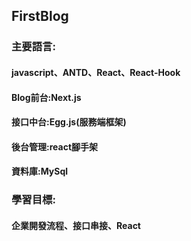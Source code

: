 ## FirstBlog

### 主要語言:
#### javascript、ANTD、React、React-Hook
#### Blog前台:Next.js
#### 接口中台:Egg.js(服務端框架)
#### 後台管理:react腳手架
#### 資料庫:MySql

### 學習目標:
#### 企業開發流程、接口串接、React


